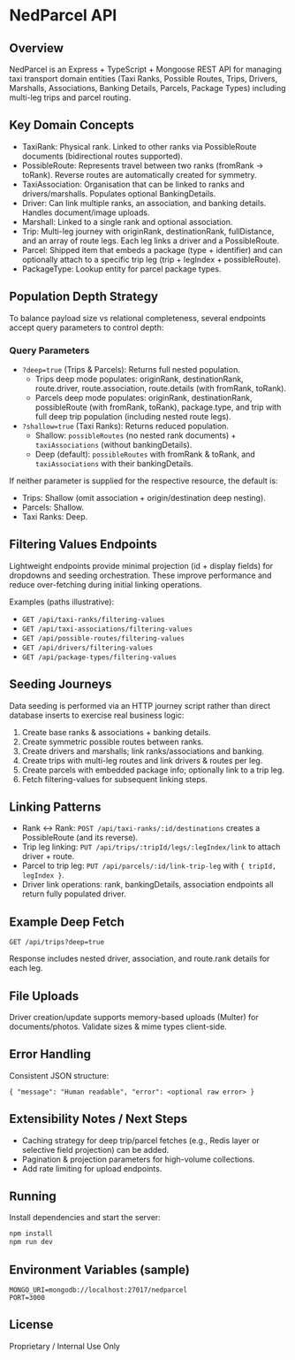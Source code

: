 # NedParcel API

## Overview
NedParcel is an Express + TypeScript + Mongoose REST API for managing taxi transport domain entities (Taxi Ranks, Possible Routes, Trips, Drivers, Marshalls, Associations, Banking Details, Parcels, Package Types) including multi-leg trips and parcel routing.

## Key Domain Concepts
- TaxiRank: Physical rank. Linked to other ranks via PossibleRoute documents (bidirectional routes supported).
- PossibleRoute: Represents travel between two ranks (fromRank -> toRank). Reverse routes are automatically created for symmetry.
- TaxiAssociation: Organisation that can be linked to ranks and drivers/marshalls. Populates optional BankingDetails.
- Driver: Can link multiple ranks, an association, and banking details. Handles document/image uploads.
- Marshall: Linked to a single rank and optional association.
- Trip: Multi-leg journey with originRank, destinationRank, fullDistance, and an array of route legs. Each leg links a driver and a PossibleRoute.
- Parcel: Shipped item that embeds a package (type + identifier) and can optionally attach to a specific trip leg (trip + legIndex + possibleRoute).
- PackageType: Lookup entity for parcel package types.

## Population Depth Strategy
To balance payload size vs relational completeness, several endpoints accept query parameters to control depth:

### Query Parameters
- `?deep=true` (Trips & Parcels): Returns full nested population.
  - Trips deep mode populates: originRank, destinationRank, route.driver, route.association, route.details (with fromRank, toRank).
  - Parcels deep mode populates: originRank, destinationRank, possibleRoute (with fromRank, toRank), package.type, and trip with full deep trip population (including nested route legs).
- `?shallow=true` (Taxi Ranks): Returns reduced population.
  - Shallow: `possibleRoutes` (no nested rank documents) + `taxiAssociations` (without bankingDetails).
  - Deep (default): `possibleRoutes` with fromRank & toRank, and `taxiAssociations` with their bankingDetails.

If neither parameter is supplied for the respective resource, the default is:
- Trips: Shallow (omit association + origin/destination deep nesting).
- Parcels: Shallow.
- Taxi Ranks: Deep.

## Filtering Values Endpoints
Lightweight endpoints provide minimal projection (id + display fields) for dropdowns and seeding orchestration. These improve performance and reduce over-fetching during initial linking operations.

Examples (paths illustrative):
- `GET /api/taxi-ranks/filtering-values`
- `GET /api/taxi-associations/filtering-values`
- `GET /api/possible-routes/filtering-values`
- `GET /api/drivers/filtering-values`
- `GET /api/package-types/filtering-values`

## Seeding Journeys
Data seeding is performed via an HTTP journey script rather than direct database inserts to exercise real business logic:
1. Create base ranks & associations + banking details.
2. Create symmetric possible routes between ranks.
3. Create drivers and marshalls; link ranks/associations and banking.
4. Create trips with multi-leg routes and link drivers & routes per leg.
5. Create parcels with embedded package info; optionally link to a trip leg.
6. Fetch filtering-values for subsequent linking steps.

## Linking Patterns
- Rank <-> Rank: `POST /api/taxi-ranks/:id/destinations` creates a PossibleRoute (and its reverse).
- Trip leg linking: `PUT /api/trips/:tripId/legs/:legIndex/link` to attach driver + route.
- Parcel to trip leg: `PUT /api/parcels/:id/link-trip-leg` with `{ tripId, legIndex }`.
- Driver link operations: rank, bankingDetails, association endpoints all return fully populated driver.

## Example Deep Fetch
```
GET /api/trips?deep=true
```
Response includes nested driver, association, and route.rank details for each leg.

## File Uploads
Driver creation/update supports memory-based uploads (Multer) for documents/photos. Validate sizes & mime types client-side.

## Error Handling
Consistent JSON structure:
```
{ "message": "Human readable", "error": <optional raw error> }
```

## Extensibility Notes / Next Steps
- Caching strategy for deep trip/parcel fetches (e.g., Redis layer or selective field projection) can be added.
- Pagination & projection parameters for high-volume collections.
- Add rate limiting for upload endpoints.

## Running
Install dependencies and start the server:
```bash
npm install
npm run dev
```

## Environment Variables (sample)
```
MONGO_URI=mongodb://localhost:27017/nedparcel
PORT=3000
```

## License
Proprietary / Internal Use Only
